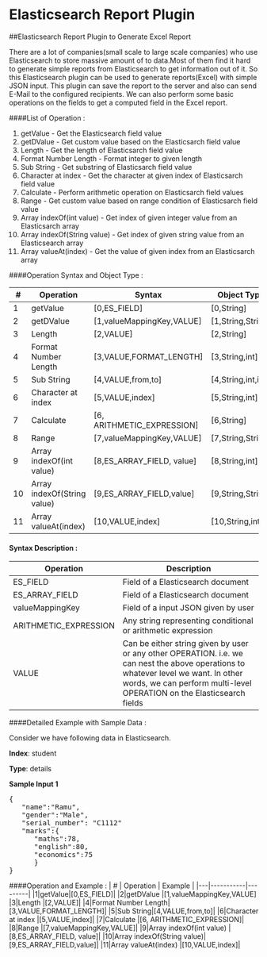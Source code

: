 # Elasticsearch Report Plugin
##Elasticsearch Report Plugin to Generate Excel Report

There are a lot of companies(small scale to large scale companies) who use Elasticsearch to store massive amount of to data.Most of them find it hard to generate simple reports from Elasticsearch to get information out of it.  So this Elasticsearch plugin can be used to generate reports(Excel) with simple JSON input. This plugin can save the report to the server and also can send E-Mail to the configured recipients. We can also perform some basic operations on the fields to get a computed field in the Excel report.

####List of Operation : 

1. getValue -  Get the Elasticsearch field value
2. getDValue - Get custom value based on the Elasticsarch field value
3. Length - Get the length of Elasticsarch field value
4. Format Number Length - Format integer to given length
5. Sub String - Get substring of Elasticsarch field value
6. Character at index - Get the character at given index of Elasticsarch field value
7. Calculate - Perform arithmetic operation on Elasticsarch field values
8. Range - Get custom value based on range condition of Elasticsarch field value
9. Array indexOf(int value) - Get index of given integer value from an Elasticsarch array
10. Array indexOf(String value) - Get index of given string value from an Elasticsearch array 
11. Array valueAt(index) - Get the value of given index from an Elasticsarch array


####Operation Syntax and Object Type : 

| # | Operation | Syntax | Object Type |
|---|-----------|---------|------------|
|1|getValue|[0,ES_FIELD]|[0,String]|
|2|getDValue |[1,valueMappingKey,VALUE]|[1,String,String]|
|3|Length |[2,VALUE]|[2,String]|
|4|Format Number Length|[3,VALUE,FORMAT_LENGTH]|[3,String,int]|
|5|Sub String|[4,VALUE,from,to]|[4,String,int,int]|
|6|Character at index |[5,VALUE,index]|[5,String,int]|
|7|Calculate |[6, ARITHMETIC_EXPRESSION]|[6,String]|
|8|Range |[7,valueMappingKey,VALUE]|[7,String,String]|
|9|Array indexOf(int value) |[8,ES_ARRAY_FIELD, value]|[8,String,int]|
|10|Array indexOf(String value)|[9,ES_ARRAY_FIELD,value]|[9,String,String]|
|11|Array valueAt(index) |[10,VALUE,index]|[10,String,int]|

#### Syntax Description :
|Operation | Description|
|---|-----------|
|ES_FIELD| Field of a Elasticsearch document|
|ES_ARRAY_FIELD| Field of a Elasticsearch document|
|valueMappingKey| Field of a input JSON given by user |
|ARITHMETIC_EXPRESSION| Any string representing conditional or arithmetic expression |
|VALUE| Can be either string given by user or any other OPERATION. i.e. we can nest the above operations to whatever level we want. In other words, we can perform multi-level OPERATION on the Elasticsearch fields |


####Detailed Example with Sample Data :

Consider we have following data in Elasticsearch.

__Index__: student

__Type__: details

__Sample Input 1__
<pre>
{
   "name":"Ramu",
   "gender":"Male",
   "serial_number": "C1112"
   "marks":{
      "maths":78,
      "english":80,
      "economics":75
      }
}
</pre>


####Operation and Example :
| # | Operation | Example |
|---|-----------|---------|
|1|getValue|[0,ES_FIELD]|
|2|getDValue |[1,valueMappingKey,VALUE]
|3|Length |[2,VALUE]|
|4|Format Number Length|[3,VALUE,FORMAT_LENGTH]|
|5|Sub String|[4,VALUE,from,to]|
|6|Character at index |[5,VALUE,index]|
|7|Calculate |[6, ARITHMETIC_EXPRESSION]|
|8|Range |[7,valueMappingKey,VALUE]|
|9|Array indexOf(int value) |[8,ES_ARRAY_FIELD, value]|
|10|Array indexOf(String value)|[9,ES_ARRAY_FIELD,value]|
|11|Array valueAt(index) |[10,VALUE,index]|



